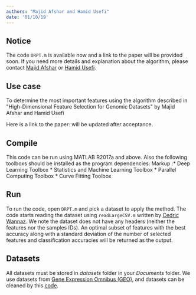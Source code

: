 ```yaml
---
authors: "Majid Afshar and Hamid Usefi"
date: '01/10/19'
---
```


## Notice
The code `DRPT.m` is available now and a link to the paper will be provided soon. If you need more details and explanation about the algorithm, please contact [Majid Afshar](http://www.cs.mun.ca/~mman23/) or [Hamid Usefi](http://www.math.mun.ca/~usefi/).

## Use case
To determine the most important features using the algorithm described in "High-Dimensional Feature Selection for Genomic Datasets" by Majid Afshar and Hamid Usefi

Here is a link to the paper: will be updated after acceptance.
## Compile
This code can be run using MATLAB R2017a and above. Also the following toolboxs should be installed as the program dependencies:
Markup :* Deep Learning Toolbox
        * Statistics and Machine Learning Toolbox
        * Parallel Computing Toolbox
        * Curve Fitting Toolbox

## Run
To  run the code, open `DRPT.m` and pick a dataset to apply the method. The code starts reading the dataset using `readLargeCSV.m` written by [Cedric Wannaz](https://www.mathworks.com/matlabcentral/profile/authors/1078046-cedric-wannaz). We note the dataset does not have any headers (neither the features nor the samples IDs).
An optimal subset of features with the best accuracy along with a standard deviation of the number of selected features and classification accuracies will be returned as the output. 

## Datasets
All datasets must be stored in *datasets* folder in your *Documents* folder. We use datasets from [Gene Expression Omnibus (GEO)](https://www.ncbi.nlm.nih.gov/geo/), and datasets can be cleaned by this [code](https://github.com/jracp/NCBIdataPrep).
